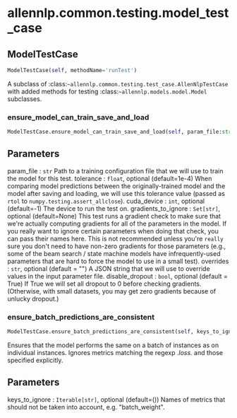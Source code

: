 # allennlp.common.testing.model_test_case

## ModelTestCase
```python
ModelTestCase(self, methodName='runTest')
```

A subclass of :class:`~allennlp.common.testing.test_case.AllenNlpTestCase`
with added methods for testing :class:`~allennlp.models.model.Model` subclasses.

### ensure_model_can_train_save_and_load
```python
ModelTestCase.ensure_model_can_train_save_and_load(self, param_file:str, tolerance:float=0.0001, cuda_device:int=-1, gradients_to_ignore:Set[str]=None, overrides:str='', disable_dropout:bool=True)
```

Parameters
----------
param_file : ``str``
    Path to a training configuration file that we will use to train the model for this
    test.
tolerance : ``float``, optional (default=1e-4)
    When comparing model predictions between the originally-trained model and the model
    after saving and loading, we will use this tolerance value (passed as ``rtol`` to
    ``numpy.testing.assert_allclose``).
cuda_device : ``int``, optional (default=-1)
    The device to run the test on.
gradients_to_ignore : ``Set[str]``, optional (default=None)
    This test runs a gradient check to make sure that we're actually computing gradients
    for all of the parameters in the model.  If you really want to ignore certain
    parameters when doing that check, you can pass their names here.  This is not
    recommended unless you're `really` sure you don't need to have non-zero gradients for
    those parameters (e.g., some of the beam search / state machine models have
    infrequently-used parameters that are hard to force the model to use in a small test).
overrides : ``str``, optional (default = "")
    A JSON string that we will use to override values in the input parameter file.
disable_dropout : ``bool``, optional (default = True)
    If True we will set all dropout to 0 before checking gradients. (Otherwise, with small
    datasets, you may get zero gradients because of unlucky dropout.)

### ensure_batch_predictions_are_consistent
```python
ModelTestCase.ensure_batch_predictions_are_consistent(self, keys_to_ignore:Iterable[str]=())
```

Ensures that the model performs the same on a batch of instances as on individual instances.
Ignores metrics matching the regexp .*loss.* and those specified explicitly.

Parameters
----------
keys_to_ignore : ``Iterable[str]``, optional (default=())
    Names of metrics that should not be taken into account, e.g. "batch_weight".

